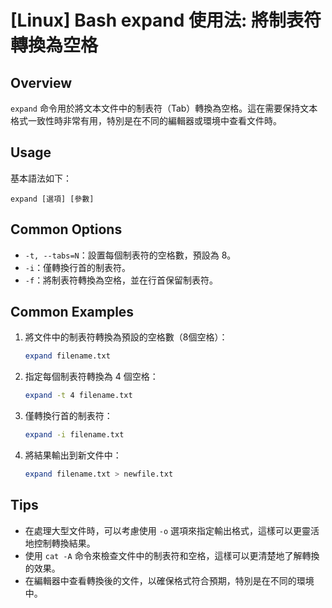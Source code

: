 # [Linux] Bash expand 使用法: 將制表符轉換為空格

## Overview
`expand` 命令用於將文本文件中的制表符（Tab）轉換為空格。這在需要保持文本格式一致性時非常有用，特別是在不同的編輯器或環境中查看文件時。

## Usage
基本語法如下：
```
expand [選項] [參數]
```

## Common Options
- `-t, --tabs=N`：設置每個制表符的空格數，預設為 8。
- `-i`：僅轉換行首的制表符。
- `-f`：將制表符轉換為空格，並在行首保留制表符。

## Common Examples
1. 將文件中的制表符轉換為預設的空格數（8個空格）：
   ```bash
   expand filename.txt
   ```

2. 指定每個制表符轉換為 4 個空格：
   ```bash
   expand -t 4 filename.txt
   ```

3. 僅轉換行首的制表符：
   ```bash
   expand -i filename.txt
   ```

4. 將結果輸出到新文件中：
   ```bash
   expand filename.txt > newfile.txt
   ```

## Tips
- 在處理大型文件時，可以考慮使用 `-o` 選項來指定輸出格式，這樣可以更靈活地控制轉換結果。
- 使用 `cat -A` 命令來檢查文件中的制表符和空格，這樣可以更清楚地了解轉換的效果。
- 在編輯器中查看轉換後的文件，以確保格式符合預期，特別是在不同的環境中。